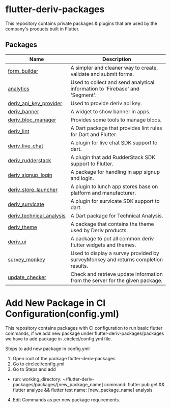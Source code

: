 # flutter-deriv-packages

This repository contains private packages & plugins that are used by the company's products built in Flutter.

## Packages

| Name                                                            | Description                                                                       |
| --------------------------------------------------------------- | --------------------------------------------------------------------------------- |
| [form_builder](./packages/form_builder)                         | A simpler and cleaner way to create, validate and submit forms.                   |
| [analytics](./packages/analytics)                               | Used to collect and send analytical information to 'Firebase' and 'Segment'.      |
| [deriv_api_key_provider](./packages/deriv_api_key_provider)     | Used to provide deriv api key.                                                    |
| [deriv_banner](./packages/deriv_banner)                         | A widget to show banner in apps.                                                  |
| [deriv_bloc_manager](./packages/deriv_bloc_manager)             | Provides some tools to manage blocs.                                              |
| [deriv_lint](./packages/deriv_lint)                             | A Dart package that provides lint rules for Dart and Flutter.                     |
| [deriv_live_chat](./packages/deriv_live_chat)                   | A plugin for live chat SDK support to dart.                                       |
| [deriv_rudderstack](./packages/deriv_rudderstack)               | A plugin that add RudderStack SDK support to Flutter.                             |
| [deriv_signup_login](./packages/deriv_signup_login)             | A package for handling in app signup and login.                                   |
| [deriv_store_launcher](./packages/deriv_store_launcher)         | A plugin to lunch app stores base on platform and manufacturer.                   |
| [deriv_survicate](./packages/deriv_survicate)                   | A plugin for survicate SDK support to dart.                                       |
| [deriv_technical_analysis](./packages/deriv_technical_analysis) | A Dart package for Technical Analysis.                                            |
| [deriv_theme](./packages/deriv_theme)                           | A package that contains the theme used by Deriv products.                         |
| [deriv_ui](./packages/deriv_ui)                                 | A package to put all common deriv flutter widgets and themes.                     |
| [survey_monkey](./packages/survey_monkey)                       | Used to display a survey provided by surveyMonkey and returns completion results. |
| [update_checker](./packages/update_checker)                     | Check and retrieve update information from the server for the given package.      |


# Add New Package in CI Configuration(config.yml)

This repository contains packages with CI configuration to run basic flutter commands, if we add new package under flutter-deriv-packages/packages we have to add package in .circleci/config.yml file.

Steps to add new package in config.yml 

1. Open root of the package flutter-deriv-packages
2. Go to circleci/config.yml
3. Go to Steps and add

- run: 
         working_directory: ~/flutter-deriv-packages/packages/[new_package_name]
         command: flutter pub get && flutter analyze && flutter test
         name: [new_package_name] analysis

4. Edit Commands as per new package requirements.

